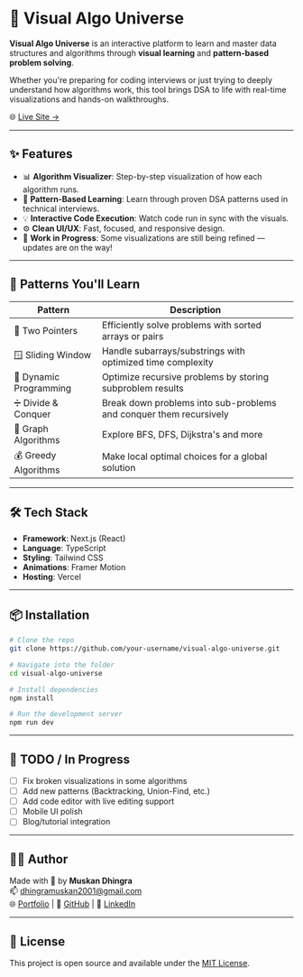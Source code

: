
# 🚀 Visual Algo Universe

**Visual Algo Universe** is an interactive platform to learn and master data structures and algorithms through **visual learning** and **pattern-based problem solving**.

Whether you're preparing for coding interviews or just trying to deeply understand how algorithms work, this tool brings DSA to life with real-time visualizations and hands-on walkthroughs.

🌐 [Live Site →](https://visual-algo-universe.vercel.app/)

---

## ✨ Features

- 📊 **Algorithm Visualizer**: Step-by-step visualization of how each algorithm runs.
- 🧠 **Pattern-Based Learning**: Learn through proven DSA patterns used in technical interviews.
- 💡 **Interactive Code Execution**: Watch code run in sync with the visuals.
- ⚙️ **Clean UI/UX**: Fast, focused, and responsive design.
- 🔧 **Work in Progress**: Some visualizations are still being refined — updates are on the way!

---

## 🧠 Patterns You'll Learn

| Pattern             | Description                                                                 |
|---------------------|-----------------------------------------------------------------------------|
| 🔁 Two Pointers      | Efficiently solve problems with sorted arrays or pairs                      |
| 🪟 Sliding Window     | Handle subarrays/substrings with optimized time complexity                 |
| 🧮 Dynamic Programming| Optimize recursive problems by storing subproblem results                  |
| ➗ Divide & Conquer  | Break down problems into sub-problems and conquer them recursively          |
| 🧭 Graph Algorithms  | Explore BFS, DFS, Dijkstra's and more                                       |
| 💰 Greedy Algorithms | Make local optimal choices for a global solution                           |

---

## 🛠️ Tech Stack

- **Framework**: Next.js (React)
- **Language**: TypeScript
- **Styling**: Tailwind CSS
- **Animations**: Framer Motion
- **Hosting**: Vercel

---

## 📦 Installation

```bash
# Clone the repo
git clone https://github.com/your-username/visual-algo-universe.git

# Navigate into the folder
cd visual-algo-universe

# Install dependencies
npm install

# Run the development server
npm run dev
```

---

## 📌 TODO / In Progress

- [ ] Fix broken visualizations in some algorithms
- [ ] Add new patterns (Backtracking, Union-Find, etc.)
- [ ] Add code editor with live editing support
- [ ] Mobile UI polish
- [ ] Blog/tutorial integration

---

## 🧑‍💻 Author

Made with 💙 by **Muskan Dhingra**  
📫 [dhingramuskan2001@gmail.com](mailto:dhingramuskan2001@gmail.com)  
🌐 [Portfolio](https://your-portfolio-link.com) | 🐙 [GitHub](https://github.com/your-username) | 💼 [LinkedIn](https://linkedin.com/in/your-profile)

---

## 📜 License

This project is open source and available under the [MIT License](LICENSE).
